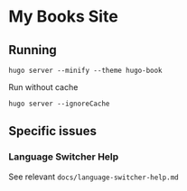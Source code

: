# My Books Site

## Running

`hugo server --minify --theme hugo-book`

Run without cache

`hugo server --ignoreCache`

## Specific issues

### Language Switcher Help

See relevant `docs/language-switcher-help.md`
